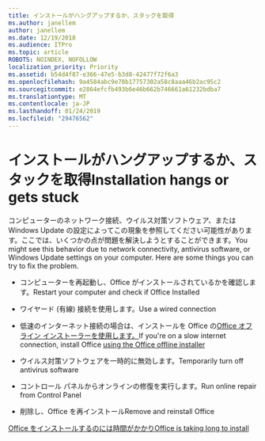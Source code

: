 ```yaml
---
title: インストールがハングアップするか、スタックを取得
ms.author: janellem
author: janellem
ms.date: 12/19/2018
ms.audience: ITPro
ms.topic: article
ROBOTS: NOINDEX, NOFOLLOW
localization_priority: Priority
ms.assetid: b54d4f87-e366-47e5-b3d8-42477f72f6a3
ms.openlocfilehash: 9a4584abc9e70b17757302a58c8aaa46b2ac95c2
ms.sourcegitcommit: e2864efcfb493b6e46b662b746661a61232bdba7
ms.translationtype: MT
ms.contentlocale: ja-JP
ms.lasthandoff: 01/24/2019
ms.locfileid: "29476562"
---
```

# <a name="installation-hangs-or-gets-stuck"></a><span data-ttu-id="0e08d-102">インストールがハングアップするか、スタックを取得</span><span class="sxs-lookup"><span data-stu-id="0e08d-102">Installation hangs or gets stuck</span></span>

<span data-ttu-id="0e08d-p101">コンピューターのネットワーク接続、ウイルス対策ソフトウェア、または Windows Update の設定によってこの現象を参照してください可能性があります。ここでは、いくつかの点が問題を解決しようとすることができます。</span><span class="sxs-lookup"><span data-stu-id="0e08d-p101">You might see this behavior due to network connectivity, antivirus software, or Windows Update settings on your computer. Here are some things you can try to fix the problem.</span></span>
  
- <span data-ttu-id="0e08d-105">コンピューターを再起動し、Office がインストールされているかを確認します。</span><span class="sxs-lookup"><span data-stu-id="0e08d-105">Restart your computer and check if Office Installed</span></span>
    
- <span data-ttu-id="0e08d-106">ワイヤード (有線) 接続を使用します。</span><span class="sxs-lookup"><span data-stu-id="0e08d-106">Use a wired connection</span></span>
    
- <span data-ttu-id="0e08d-107">低速のインターネット接続の場合は、インストールを Office の[Office オフライン インストーラーを使用します。](https://support.office.com/article/f0a85fe7-118f-41cb-a791-d59cef96ad1c?wt.mc_id=Alchemy_ClientDIA.aspx)</span><span class="sxs-lookup"><span data-stu-id="0e08d-107">If you're on a slow internet connection, install Office [using the Office offline installer](https://support.office.com/article/f0a85fe7-118f-41cb-a791-d59cef96ad1c?wt.mc_id=Alchemy_ClientDIA.aspx)</span></span>
    
- <span data-ttu-id="0e08d-108">ウイルス対策ソフトウェアを一時的に無効します。</span><span class="sxs-lookup"><span data-stu-id="0e08d-108">Temporarily turn off antivirus software</span></span>
    
- <span data-ttu-id="0e08d-109">コントロール パネルからオンラインの修復を実行します。</span><span class="sxs-lookup"><span data-stu-id="0e08d-109">Run online repair from Control Panel</span></span>
    
- <span data-ttu-id="0e08d-110">削除し、Office を再インストール</span><span class="sxs-lookup"><span data-stu-id="0e08d-110">Remove and reinstall Office</span></span>
    
[<span data-ttu-id="0e08d-111">Office をインストールするのには時間がかかり</span><span class="sxs-lookup"><span data-stu-id="0e08d-111">Office is taking long to install</span></span>](https://support.office.com/article/0f09f357-3fef-42a6-b8aa-cef4c6c44bdf?wt.mc_id=Alchemy_ClientDIA.aspx)
  

